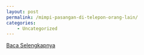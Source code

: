 ```yaml
---
layout: post
permalink: /mimpi-pasangan-di-telepon-orang-lain/
categories:
    - Uncategorized
---
```


[Baca Selengkapnya](/04)